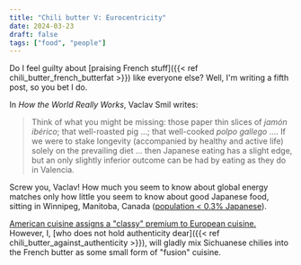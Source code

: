 ```yaml
---
title: "Chili butter V: Eurocentricity"
date: 2024-03-23
draft: false
tags: ["food", "people"]
---
```

Do I feel guilty about [praising French stuff]({{< ref chili_butter_french_butterfat >}}) like everyone else? Well, I'm writing a fifth post, so you bet I do.

In _How the World Really Works_, Vaclav Smil writes:
> Think of what you might be missing: those paper thin slices of _jamón ibérico_; that well-roasted pig ...; that well-cooked _polpo gallego_ .... If we were to stake longevity (accompanied by healthy and active life) solely on the prevailing diet ... then Japanese eating has a slight edge, but an only slightly inferior outcome can be had by eating as they do in Valencia.

Screw you, Vaclav! How much you seem to know about global energy matches only how little you seem to know about good Japanese food, sitting in Winnipeg, Manitoba, Canada ([population < 0.3% Japanese](https://www.jcamwpg.ca/japanese-canadians-in-manitoba)).

[American cuisine assigns a "classy" premium to European cuisine.](https://www.barandrestaurant.com/food-beverage/why-american-fine-dining-still-so-eurocentric) However, I, [who does not hold authenticity dear]({{< ref chili_butter_against_authenticity >}}), will gladly mix Sichuanese chilies into the French butter as some small form of "fusion" cuisine.

